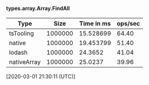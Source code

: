 #### types.array.Array.FindAll

| Type | Size       | Time in ms | ops/sec |
|------|------------|------------|---------|
| tsTooling | 1000000 | 15.528699 | 64.40 |
| native | 1000000 | 19.453799 | 51.40 |
| lodash | 1000000 | 24.3652 | 41.04 |
| nativeArray | 1000000 | 25.0237 | 39.96 |

[2020-03-01 21:30:11 (UTC)]
